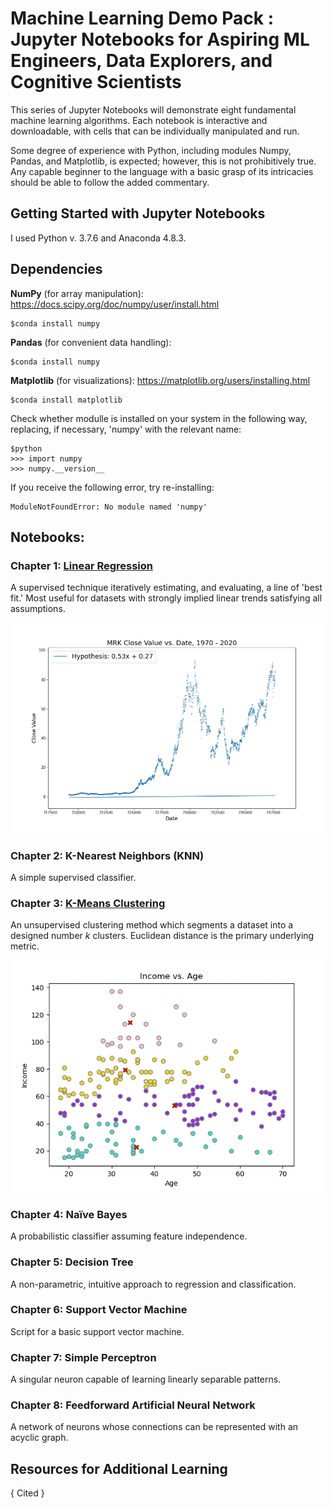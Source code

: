 # Machine Learning Demo Pack : Jupyter Notebooks for Aspiring ML Engineers, Data Explorers, and Cognitive Scientists

This series of Jupyter Notebooks will demonstrate eight fundamental machine learning algorithms. Each notebook is interactive and downloadable, with cells that can be individually manipulated and run.

Some degree of experience with Python, including modules Numpy, Pandas, and Matplotlib, is expected; however, this is not prohibitively true. Any capable beginner to the language with a basic grasp of its intricacies should be able to follow the added commentary. 

## Getting Started with Jupyter Notebooks
I used Python v. 3.7.6 and Anaconda 4.8.3. 

## Dependencies

**NumPy** (for array manipulation): https://docs.scipy.org/doc/numpy/user/install.html
```
$conda install numpy
```
**Pandas** (for convenient data handling): 
```
$conda install numpy
```
**Matplotlib** (for visualizations): 
https://matplotlib.org/users/installing.html
```
$conda install matplotlib
```
Check whether modulle is installed on your system in the following way, replacing, if necessary, 'numpy' with the relevant name: 
```
$python
>>> import numpy 
>>> numpy.__version__
```
If you receive the following error, try re-installing:
```
ModuleNotFoundError: No module named 'numpy'
```

## Notebooks:

### Chapter 1: [Linear Regression](Linear_regression.ipynb)
A supervised technique iteratively estimating, and evaluating, a line of 'best fit.' Most useful for datasets with strongly implied linear trends satisfying all assumptions. 

![Linear_Regression](/images/Linear_regression_gif.gif)


### Chapter 2: K-Nearest Neighbors (KNN)
A simple supervised classifier. 

### Chapter 3: [K-Means Clustering](k_means.ipynb)
An unsupervised clustering method which segments a dataset into a designed number *k* clusters. Euclidean distance is the primary underlying metric. 

![K Means Clustering](/images/Clustering_gif.gif)

### Chapter 4: Naïve Bayes
A probabilistic classifier assuming feature independence. 

### Chapter 5: Decision Tree
A non-parametric, intuitive approach to regression and classification. 

### Chapter 6: Support Vector Machine
Script for a basic support vector machine. 

### Chapter 7: Simple Perceptron
A singular neuron capable of learning linearly separable patterns.   

### Chapter 8: Feedforward Artificial Neural Network
A network of neurons whose connections can be represented with an acyclic graph. 

## Resources for Additional Learning
{ Cited }